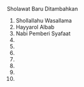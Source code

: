 Sholawat Baru Ditambahkan
1. Shollallahu Wasallama
2. Hayyarol Albab
3. Nabi Pemberi Syafaat
4. 
5. 
6. 
7. 
8. 
9. 
10. 


